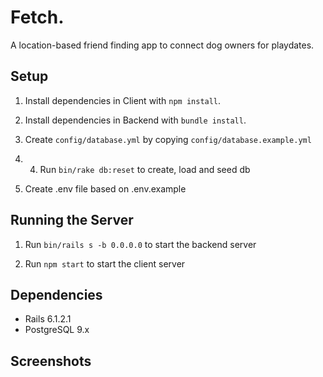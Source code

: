 # Fetch.

A location-based friend finding app  to connect dog owners for playdates.

## Setup

1. Install dependencies in Client with `npm install`.

2. Install dependencies in Backend with `bundle install`.

3. Create `config/database.yml` by copying `config/database.example.yml`

4. 4. Run `bin/rake db:reset` to create, load and seed db

5. Create .env file based on .env.example

## Running the Server

1. Run `bin/rails s -b 0.0.0.0` to start the backend server

2. Run `npm start` to start the client server


## Dependencies

* Rails 6.1.2.1
* PostgreSQL 9.x

## Screenshots

